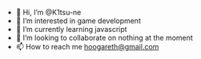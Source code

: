 - 👋 Hi, I’m @K1tsu-ne
- 👀 I’m interested in game development
- 🌱 I’m currently learning javascript
- 💞️ I’m looking to collaborate on nothing at the moment 
- 📫 How to reach me hoogareth@gmail.com

<!---
K1tsu-ne/K1tsu-ne is a ✨ special ✨ repository because its `README.md` (this file) appears on your GitHub profile.
You can click the Preview link to take a look at your changes.
--->

